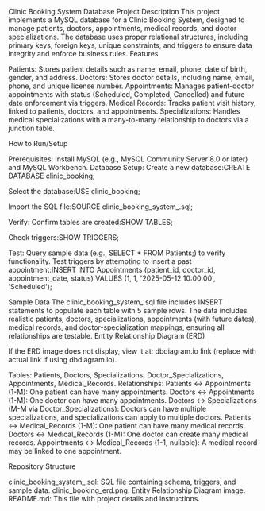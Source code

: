 Clinic Booking System Database
Project Description
This project implements a MySQL database for a Clinic Booking System, designed to manage patients, doctors, appointments, medical records, and doctor specializations. The database uses proper relational structures, including primary keys, foreign keys, unique constraints, and triggers to ensure data integrity and enforce business rules.
Features

Patients: Stores patient details such as name, email, phone, date of birth, gender, and address.
Doctors: Stores doctor details, including name, email, phone, and unique license number.
Appointments: Manages patient-doctor appointments with status (Scheduled, Completed, Cancelled) and future date enforcement via triggers.
Medical Records: Tracks patient visit history, linked to patients, doctors, and appointments.
Specializations: Handles medical specializations with a many-to-many relationship to doctors via a junction table.

How to Run/Setup

Prerequisites: Install MySQL (e.g., MySQL Community Server 8.0 or later) and MySQL Workbench.
Database Setup:
Create a new database:CREATE DATABASE clinic_booking;


Select the database:USE clinic_booking;


Import the SQL file:SOURCE clinic_booking_system_.sql;




Verify:
Confirm tables are created:SHOW TABLES;


Check triggers:SHOW TRIGGERS;




Test:
Query sample data (e.g., SELECT * FROM Patients;) to verify functionality.
Test triggers by attempting to insert a past appointment:INSERT INTO Appointments (patient_id, doctor_id, appointment_date, status) VALUES (1, 1, '2025-05-12 10:00:00', 'Scheduled');





Sample Data
The clinic_booking_system_.sql file includes INSERT statements to populate each table with 5 sample rows. The data includes realistic patients, doctors, specializations, appointments (with future dates), medical records, and doctor-specialization mappings, ensuring all relationships are testable.
Entity Relationship Diagram (ERD)

If the ERD image does not display, view it at: dbdiagram.io link (replace with actual link if using dbdiagram.io).

Tables: Patients, Doctors, Specializations, Doctor_Specializations, Appointments, Medical_Records.
Relationships:
Patients ↔ Appointments (1-M): One patient can have many appointments.
Doctors ↔ Appointments (1-M): One doctor can have many appointments.
Doctors ↔ Specializations (M-M via Doctor_Specializations): Doctors can have multiple specializations, and specializations can apply to multiple doctors.
Patients ↔ Medical_Records (1-M): One patient can have many medical records.
Doctors ↔ Medical_Records (1-M): One doctor can create many medical records.
Appointments ↔ Medical_Records (1-1, nullable): A medical record may be linked to one appointment.



Repository Structure

clinic_booking_system_.sql: SQL file containing schema, triggers, and sample data.
clinic_booking_erd.png: Entity Relationship Diagram image.
README.md: This file with project details and instructions.

